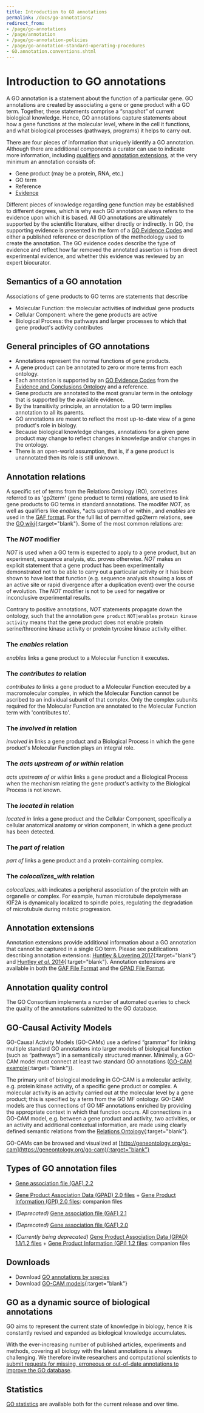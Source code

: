 ```yaml
---
title: Introduction to GO annotations
permalink: /docs/go-annotations/
redirect_from:
- /page/go-annotations
- /page/annotation
- /page/go-annotation-policies
- /page/go-annotation-standard-operating-procedures
- GO.annotation.conventions.shtml
---
```


# Introduction to GO annotations

<!-- GO annotations: the model of biology. Annotations are statements describing the functions of specific genes, using concepts in the Gene Ontology. The simplest and most common annotation links one gene to one function, e.g. FZD4 + Wnt signaling pathway. Each statement is based on a specified piece of evidence. -->

A GO annotation is a statement about the function of a particular gene. GO annotations are created by associating a gene or gene product with a GO term. Together, these statements comprise a “snapshot” of current biological knowledge. Hence, GO annotations capture statements  about how a gene functions at the molecular level, where in the cell it functions, and what biological processes (pathways, programs) it helps to carry out.

There are four pieces of information that uniquely identify a GO annotation.  Although there are additional components a curator can use to indicate more information, including [qualifiers](/docs/go-annotations/#annotation-qualifiers) and [annotation extensions](/docs/go-annotations/#annotation-extensions), at the very minimum an annotation consists of:
+ Gene product (may be a protein, RNA, etc.)
+ GO term
+ Reference
+ [Evidence](/docs/guide-go-evidence-codes/)

Different pieces of knowledge regarding gene function may be established to different degrees, which is why each GO annotation always refers to the evidence upon which it is based. All GO annotations are ultimately supported by the scientific literature, either directly or indirectly. In GO, the supporting evidence is presented in the form of a [GO Evidence Codes](/docs/guide-go-evidence-codes/) and either a published reference or description of the methodology used to create the annotation. The GO evidence codes describe the type of evidence and reflect how far removed the annotated assertion is from direct experimental evidence, and whether this evidence was reviewed by an expert biocurator.


<!-- if ok to keep, delete from wiki: http://wiki.geneontology.org/index.php/Introduction_to_Annotation-->

## Semantics of a GO annotation
Associations of gene products to GO terms are statements that describe
+ Molecular Function: the molecular activities of individual gene products
+ Cellular Component: where the gene products are active
+ Biological Process: the pathways and larger processes to which that gene product's activity contributes

## General principles of GO annotations
+  Annotations represent the normal functions of gene products.
+  A gene product can be annotated to zero or more terms from each ontology.
+  Each annotation is supported by an [GO Evidence Codes](/docs/guide-go-evidence-codes/) from the [Evidence and Conclusions Ontology](http://www.evidenceontology.org/) and a reference.
+  Gene products are annotated to the most granular term in the ontology that is supported by the available evidence.
+  By the transitivity principle, an annotation to a GO term implies annotation to all its parents.
+  GO annotations are meant to reflect the most up-to-date view of a gene product's role in biology.
+  Because biological knowledge changes, annotations for a given gene product may change to reflect changes in knowledge and/or changes in the ontology.
+  There is an open-world assumption, that is, if a gene product is unannotated then its role is still unknown.

## Annotation relations

A specific set of terms from the Relations Ontology (RO), sometimes referred to as 'gp2term' (gene product to term) relations, are used to link gene products to GO terms in standard annotations. The modifer *NOT*, as well as qualifiers like *enables*, *acts upstream of or within , and *enables* are used in the [GAF format](/docs/go-annotation-file-gaf-format-2.2/). For the full list of permitted gp2term relations, see the [GO wiki](https://wiki.geneontology.org/Annotation_Relations#Standard_Annotation_Relations){:target="blank"}. Some of the most common relations are:

### The *NOT* modifier

*NOT* is used when a GO term is expected to apply to a gene product, but an experiment, sequence analysis, etc. proves otherwise. *NOT* makes an explicit statement that a gene product has been experimentally demonstrated not to be able to carry out a particular activity or it has been shown to have lost that function (e.g. sequence analysis showing a loss of an active site or rapid divergence after a duplication event) over the course of evolution. 
The *NOT* modifier is not to be used for negative or inconclusive experimental results.

Contrary to positive annotations, *NOT* statements propagate down the ontology, such that the annotation `gene product` `NOT|enables` `protein kinase activity` means that the gene product does not enable protein serine/threonine kinase activity or protein tyrosine kinase activity either.

### The *enables* relation

*enables* links a gene product to a Molecular Function it executes. 

### The *contributes to* relation

*contributes to* links a gene product to a Molecular Function executed by a macromolecular complex, in which the Molecular Function cannot be ascribed to an individual subunit of that complex. Only the complex subunits required for the Molecular Function are annotated to the Molecular Function term with 'contributes to'.  

### The *involved in* relation

*involved in* links a gene product and a Biological Process in which the gene product's Molecular Function plays an integral role.

### The *acts upstream of or within* relation

*acts upstream of or within* links a gene product and a Biological Process when the mechanism relating the gene product's activity to the Biological Process is not known.

### The *located in* relation

*located in* links a gene product and the Cellular Component, specifically a cellular anatomical anatomy or virion component, in which a gene product has been detected. 

### The *part of* relation

*part of* links a gene product and a protein-containing complex. 

### The *colocalizes_with* relation
*colocalizes_with* indicates a peripheral association of the protein with an organelle or complex. For example, human microtubule depolymerase KIF2A is dynamically localized to spindle poles, regulating the degradation of microtubule during mitotic progression. 

<!-- ????-->
## Annotation extensions
Annotation extensions provide additional information about a GO annotation that cannot be captured in a single GO term. Please see publications describing annotation extensions: [Huntley & Lovering 2017](https://www.ncbi.nlm.nih.gov/pubmed/27812947){:target="blank"} and [Huntley *et al.* 2014](https://www.ncbi.nlm.nih.gov/pubmed/24885854){:target="blank"}. Annotation extensions are available in both the [GAF File Format](/docs/go-annotation-file-gaf-format-2.2/#annotation-extension-column-16) and the [GPAD File Format](/docs/gene-product-association-data-gpad-format/#annotation-extension).

<!-- ????-->
## Annotation quality control
The GO Consortium implements a number of automated queries to check the quality of the annotations submitted to the GO database.

## GO-Causal Activity Models
GO-Causal Activity Models (GO-CAMs) use a defined “grammar” for linking multiple standard GO annotations into larger models of biological function (such as “pathways”) in a semantically structured manner. Minimally, a GO-CAM model must connect at least two standard GO annotations ([GO-CAM example](http://model.geneontology.org/5323da1800000002){:target="blank"}).

The primary unit of biological modeling in GO-CAM is a molecular activity, e.g. protein kinase activity, of a specific gene product or complex. A molecular activity is an activity carried out at the molecular level by a gene product; this is specified by a term from the GO MF ontology. GO-CAM models are thus connections of GO MF annotations enriched by providing the appropriate context in which that function occurs. All connections in a GO-CAM model, e.g. between a gene product and activity, two activities, or an activity and additional contextual information, are made using clearly defined semantic relations from the [Relations Ontology](https://obofoundry.org/ontology/ro.html){:target="blank"}.

GO-CAMs can be browsed and visualized at [http://geneontology.org/go-cam](https://geneontology.org/go-cam){:target="blank"}

## Types of GO annotation files
* [Gene association file (GAF) 2.2](/docs/go-annotation-file-gaf-format-2.2/)
* [Gene Product Association Data (GPAD) 2.0 files](/docs/gene-product-association-data-gpad-format-2.0/) + [Gene Product Information (GPI) 2.0 files](/docs/gene-product-information-gpi-format-2.0/): companion files

* *(Deprecated)* [Gene association file (GAF) 2.1](/docs/go-annotation-file-gaf-format-2.1/)
* *(Deprecated)* [Gene association file (GAF) 2.0](/docs/go-annotation-file-gaf-format-2.0/)
* *(Currently being deprecated)* [Gene Product Association Data (GPAD) 1.1/1.2 files](/docs/gene-product-association-data-gpad-format-1.1/) + [Gene Product Information (GPI) 1.2 files](/docs/gene-product-information-gpi-format/): companion files

## Downloads
* Download [GO annotations by species](/docs/download-go-annotations/)
* Download [GO-CAM models](https://geneontology.org/go-cam){:target="blank"}

## GO as a dynamic source of biological annotations
GO aims to represent the current state of knowledge in biology, hence it is constantly revised and expanded as biological knowledge accumulates.

With the ever-increasing number of published articles, experiments and methods, covering all biology with the latest annotations is always challenging. We therefore invite researchers and computational scientists to [submit requests for missing, erroneous or out-of-date annotations to improve the GO database](/docs/contributing-to-go/).

## Statistics
[GO statistics](/stats.html) are available both for the current release and over time.
